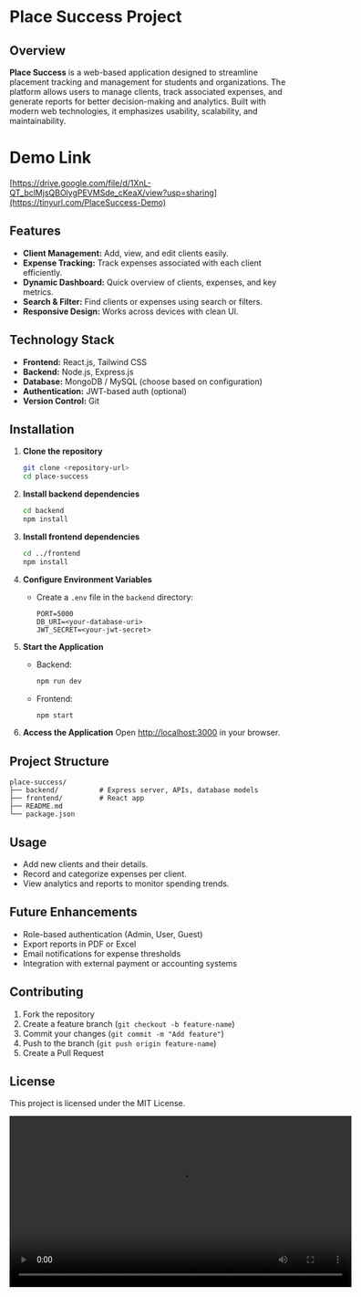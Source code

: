 # Place Success Project

## Overview

**Place Success** is a web-based application designed to streamline placement tracking and management for students and organizations. The platform allows users to manage clients, track associated expenses, and generate reports for better decision-making and analytics. Built with modern web technologies, it emphasizes usability, scalability, and maintainability.

# Demo Link
[https://drive.google.com/file/d/1XnL-QT_bclMjsQBOlygPEVMSde_cKeaX/view?usp=sharing](https://tinyurl.com/PlaceSuccess-Demo)

## Features

* **Client Management:** Add, view, and edit clients easily.
* **Expense Tracking:** Track expenses associated with each client efficiently.
* **Dynamic Dashboard:** Quick overview of clients, expenses, and key metrics.
* **Search & Filter:** Find clients or expenses using search or filters.
* **Responsive Design:** Works across devices with clean UI.

## Technology Stack

* **Frontend:** React.js, Tailwind CSS
* **Backend:** Node.js, Express.js
* **Database:** MongoDB / MySQL (choose based on configuration)
* **Authentication:** JWT-based auth (optional)
* **Version Control:** Git

## Installation

1. **Clone the repository**

   ```bash
   git clone <repository-url>
   cd place-success
   ```

2. **Install backend dependencies**

   ```bash
   cd backend
   npm install
   ```

3. **Install frontend dependencies**

   ```bash
   cd ../frontend
   npm install
   ```

4. **Configure Environment Variables**

   * Create a `.env` file in the `backend` directory:

     ```
     PORT=5000
     DB_URI=<your-database-uri>
     JWT_SECRET=<your-jwt-secret>
     ```

5. **Start the Application**

   * Backend:

     ```bash
     npm run dev
     ```
   * Frontend:

     ```bash
     npm start
     ```

6. **Access the Application**
   Open [http://localhost:3000](http://localhost:3000) in your browser.

## Project Structure

```
place-success/
├── backend/          # Express server, APIs, database models
├── frontend/         # React app
├── README.md
└── package.json
```

## Usage

* Add new clients and their details.
* Record and categorize expenses per client.
* View analytics and reports to monitor spending trends.

## Future Enhancements

* Role-based authentication (Admin, User, Guest)
* Export reports in PDF or Excel
* Email notifications for expense thresholds
* Integration with external payment or accounting systems

## Contributing

1. Fork the repository
2. Create a feature branch (`git checkout -b feature-name`)
3. Commit your changes (`git commit -m "Add feature"`)
4. Push to the branch (`git push origin feature-name`)
5. Create a Pull Request

## License

This project is licensed under the MIT License.

<video width="600" controls>
  <source src="assets/demo.mp4" type="video/mp4">
  Your browser does not support the video tag.
</video>



